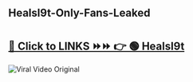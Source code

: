 
 ## Healsl9t-Only-Fans-Leaked

# <h2><a href="https://clipsfans.com/Healsl9t&ref=git">🔗 Click to LINKS ⏩⏩ 👉 🟢 Healsl9t </a></h2>

<a href="https://clipsfans.com/Healsl9t&ref=git" rel="nofollow" data-target="animated-image.originalLink"><img src="https://i.ibb.co.com/xMMVF88/686577567.gif" alt="Viral Video Original" style="max-width: 100%; display: inline-block;" data-target="animated-image.originalImage"></a>
